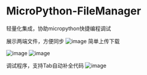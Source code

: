 # MicroPython-FileManager
轻量化集成，协助micropython快捷编程调试

展示两端文件，方便同步
![image](https://user-images.githubusercontent.com/58870893/168427782-e2524206-b539-48b0-82f3-ddf051a99a7f.png)
简单上传下载

![image](https://user-images.githubusercontent.com/58870893/168427809-52abb129-84a6-41ab-8411-997472b20d69.png)
![image](https://user-images.githubusercontent.com/58870893/168427818-9e27c9e7-6493-4735-9579-ef517c66eac8.png)

调试程序，支持Tab自动补全代码
![image](https://user-images.githubusercontent.com/58870893/168427872-b8677c3c-ef77-4508-8585-de3f01155e30.png)

